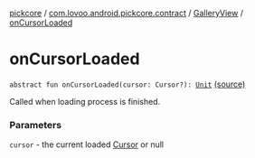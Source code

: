 [pickcore](../../index.md) / [com.lovoo.android.pickcore.contract](../index.md) / [GalleryView](index.md) / [onCursorLoaded](./on-cursor-loaded.md)

# onCursorLoaded

`abstract fun onCursorLoaded(cursor: Cursor?): `[`Unit`](https://kotlinlang.org/api/latest/jvm/stdlib/kotlin/-unit/index.html) [(source)](https://github.com/lovoo/android-pickpic/blob/master/pickcore/src/main/kotlin/com/lovoo/android/pickcore/contract/GalleryView.kt#L23)

Called when loading process is finished.

### Parameters

`cursor` - the current loaded [Cursor](#) or null